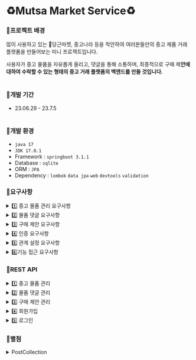 
# ♻️Mutsa Market Service♻️

### 📌프로젝트 배경
많이 사용하고 있는 🥕당근마켓, 중고나라 등을 착안하여 여러분들만의 중고 제품 거래 플랫폼을 만들어보는 미니 프로젝트입니다.

사용자가 중고 물품을 자유롭게 올리고, 댓글을 통해 소통하며, 최종적으로 구매 제**안에 대하여 수락할 수 있는 형태의 중고 거래 플랫폼의 백엔드를 만들 것입니다.**<br><br>

### 📌개발 기간

- 23.06.29 - 23.7.5
  <br><br>

### 📌개발 환경

- `java 17`
- `JDK 17.0.1`
- Framework : `springboot 3.1.1`
- Database : `sqlite`
- ORM : `JPA`
- Dependency : `lombok` `data jpa` `web` `devtools` `validation`

### 📌요구사항
<details>
<summary>1️⃣ 중고 물품 관리 요구사항</summary>
<div markdown="1">

1. 누구든지 중고 거래를 목적으로 물품에 대한 정보를 등록할 수 있다. 
    1. 이때 반드시 포함되어야 하는 내용은 ****************************************************************************제목, 설명, 최소 가격, 작성자****************************************************************************이다.
    2. 또한 사용자가 물품을 등록할 때, 비밀번호 항목을 추가해서 등록한다.
    3. 최초로 물품이 등록될 때, 중고 물품의 상태는 **판매중** 상태가 된다.
2. 등록된 물품 정보는 누구든지 열람할 수 있다. 
    1. 페이지 단위 조회가 가능하다.
    2. 전체 조회, 단일 조회 모두 가능하다.
3. 등록된 물품 정보는 수정이 가능하다. 
    1. 이때, 물품이 등록될 때 추가한 비밀번호를 첨부해야 한다.
4. 등록된 물품 정보에 이미지를 첨부할 수 있다.
    1. 이때, 물품이 등록될 때 추가한 비밀번호를 첨부해야 한다.
    2. 이미지를 관리하는 방법은 자율이다.
5. 등록된 물품 정보는 삭제가 가능하다. 
    1. 이때, 물품이 등록될 때 추가한 비밀번호를 첨부해야 한다.

</div>
</details>

<details>
<summary>2️⃣ 물품 댓글 요구사항</summary>
<div markdown="1">

1. 등록된 물품에 대한 질문을 위하여 댓글을 등록할 수 있다. 
    1. 이때 반드시 포함되어야 하는 내용은 **대상 물품, 댓글 내용, 작성자**이다.
    2. 또한 댓글을 등록할 때, 비밀번호 항목을 추가해서 등록한다.
2. 등록된 댓글은 누구든지 열람할 수 있다. 
    1. 페이지 단위 조회가 가능하다.
3. 등록된 댓글은 수정이 가능하다. 
    1. 이때, 댓글이 등록될 때 추가한 비밀번호를 첨부해야 한다.
4. 등록된 댓글은 삭제가 가능하다. 
    1. 이때, 댓글이 등록될 때 추가한 비밀번호를 첨부해야 한다.
5. 댓글에는 초기에 비워져 있는 **답글** 항목이 존재한다. 
    1. 만약 댓글이 등록된 대상 물품을 등록한 사람일 경우, 물품을 등록할 때 사용한 비밀번호를 첨부할 경우 답글 항목을 수정할 수 있다.
    2. 답글은 댓글에 포함된 공개 정보이다.

</div>
</details>
       
<details>
<summary>  3️⃣ 구매 제안 요구사항</summary>
<div markdown="1">

1. 등록된 물품에 대하여 구매 제안을 등록할 수 있다. 
    1. 이때 반드시 포함되어야 하는 내용은 **대상 물품, 제안 가격, 작성자**이다.
    2. 또한 구매 제안을 등록할 때, 비밀번호 항목을 추가해서 등록한다.
    3. 구매 제안이 등록될 때, 제안의 상태는 **제안** 상태가 된다.
2. 구매 제안은 대상 물품의 주인과 등록한 사용자만 조회할 수 있다.
    1. 대상 물품의 주인은, 대상 물품을 등록할 때 사용한 **작성자와 비밀번호**를 첨부해야 한다. 이때 물품에 등록된 모든 구매 제안이 확인 가능하다. 페이지 기능을 지원한다.
    2. 등록한 사용자는, 조회를 위해서 자신이 사용한 **작성자와 비밀번호**를 첨부해야 한다. 이때 자신이 등록한 구매 제안만 확인이 가능하다. 페이지 기능을 지원한다.
3. 등록된 제안은 수정이 가능하다. 
    1. 이때, 제안이 등록될때 추가한 **작성자와 비밀번호**를 첨부해야 한다.
4. 등록된 제안은 삭제가 가능하다. 
    1. 이때, 제안이 등록될때 추가한 **작성자와 비밀번호**를 첨부해야 한다.
5. 대상 물품의 주인은 구매 제안을 수락할 수 있다. 
    1. 이를 위해서 제안의 대상 물품을 등록할 때 사용한 **작성자와 비밀번호**를 첨부해야 한다.
    2. 이때 구매 제안의 상태는 **수락**이 된다.
6. 대상 물품의 주인은 구매 제안을 거절할 수 있다. 
    1. 이를 위해서 제안의 대상 물품을 등록할 때 사용한 **작성자와 비밀번호**를 첨부해야 한다.
    2. 이때 구매 제안의 상태는 **거절**이 ****된다.
7. 구매 제안을 등록한 사용자는, 자신이 등록한 제안이 수락 상태일 경우, 구매 확정을 할 수 있다. 
    1. 이를 위해서 제안을 등록할 때 사용한 **작성자와 비밀번호**를 첨부해야 한다.
    2. 이때 구매 제안의 상태는 **확정** 상태가 된다.
    3. 구매 제안이 확정될 경우, 대상 물품의 상태는 **판매 완료**가 된다.
    4. 구매 제안이 확정될 경우, 확정되지 않은 다른 구매 제안의 상태는 모두 **거절**이 된다.

</div>
</details>

<details>
<summary>  4️⃣ 인증 요구사항</summary>
<div markdown="1">

1. 사용자는 **회원가입**을 진행할 수 있다.
    - 회원가입에 필요한 정보는 아이디와 비밀번호가 필수이다.
    - 부수적으로 전화번호, 이메일, 주소 정보를 기입할 수 있다.
    - 이에 필요한 사용자 Entity는 직접 작성하도록 한다.
    
2. **아이디 비밀번호**를 통해 로그인을 할 수 있어야 한다.
    
    
3. 아이디 비밀번호를 통해 로그인에 성공하면, **JWT가 발급**된다. 이 JWT를 소유하고 있을 경우 **인증**이 필요한 서비스에 접근이 가능해 진다.
    - 인증이 필요한 서비스는 추후(미션 후반부) 정의한다.
    
4. JWT를 받은 서비스는 **사용자가 누구인지** 사용자 **Entity를 기준**으로 정확하게 판단할 수 있어야 한다.

</div>
</details>

<details>
<summary>  5️⃣ 관계 설정 요구사항</summary>
<div markdown="1">
  
1. 아이디와 비밀번호를 필요로 했던 테이블들은 실제 사용자 Record에 대응되도록 ERD를 수정하자.
    - ERD 수정과 함께 해당 정보를 적당히 표현할 수 있도록 Entity를 재작성하자.
    - 그리고 ORM의 기능을 충실히 사용할 수 있도록 어노테이션을 활용한다.
    
2. 다른 작성한 Entity도 변경을 진행한다.
    - 서로 참조하고 있는 테이블 관계가 있다면, 해당 사항이 표현될 수 있도록 Entity를 재작성한다.


</div>
</details>

<details>
<summary>  6️⃣기능 접근 요구사항</summary>
<div markdown="1">
1. 본래 “누구든지 열람할 수 있다”의 기능 목록은 사용자가 **인증하지 않은 상태**에서 사용할 수 있도록 한다.<br>
    - 등록된 물품 정보는 누구든지 열람할 수 있다.
    - 등록된 댓글은 누구든지 열람할 수 있다.
    - 기타 기능들
    
2. 작성자와 비밀번호를 포함하는 데이터는 **인증된 사용자만 사용**할 수 있도록 한다.<br>
    - 이때 해당하는 기능에 포함되는 아이디 비밀번호 정보는, 1일차에 새로 작성한 사용자 Entity와의 관계로 대체한다.
        - 물품 정보 등록 → 물품 정보와 사용자 관계 설정
        - 댓글 등록 → 댓글과 사용자 관계 설정
        - 기타 등등
    - 누구든지 중고 거래를 목적으로 물품에 대한 정보를 등록할 수 있다.
    - 등록된 물품에 대한 질문을 위하여 댓글을 등록할 수 있다.
    - 등록된 물품에 대하여 구매 제안을 등록할 수 있다.
    - 기타 기능들


</div>
</details>

### 📌REST API
<details>
<summary>1️⃣ 중고 물품 관리</summary>
<div markdown="1">
  
**물품 단일 조회**<br>
GET /items/{id}<br>
controller : read()<br>
service : readItem()
  
**물품 전체 조회**<br>
GET /items <br>
controller : readAll()<br>
service : readItemAll()

**물품 페이지 단위 조회**<br>
GET /items/page?page=0&limit=5<br>
controller : readPage()<br>
service : readItemPaged()

**물품 등록**<br>
POST /items<br>
controller : create()<br>
service : createItem()

**물품 정보 수정**<br>
PUT /items/{id}<br>
controller : update()<br>
service :updateItem()

**물품 삭제**<br>
DELETE /items/{id}<br>
controller : delete()<br>
service :deleteItem()

**물품 이미지 등록**(미완성)<br>
PUT /items/{id}/image<br>
controller : uploadImage()<br>
service : updateItemImage()

</div>
</details>
       
<details>
<summary>2️⃣ 물품 댓글 관리</summary>
<div markdown="1">

**해당 물품의 댓글 전체 조회**<br>
GET /items/{itemId}/comments/readAll<br>
controller : readAll()<br>
service : readCommentAll()

**댓글 등록**<br>
POST /items/{itemId}/comments<br>
controller : create()<br>
service : createComment()

**댓글 삭제**<br>
DELETE /items/{itemId}/comments/{commentId}<br>
controller : delete()<br>
service : deleteComment()

**댓글 수정**<br>
PUT /items/{itemId}/comments/{commentId}<br>
controller : update()<br>
service : updateComment()

**댓글의 답글 등록**<br>
PUT /items/{itemId}/comments/{commentId}/reply<br>
controller : updateCommentReply()<br>
service : updateCommentReply()

</div>
</details>

<details>
<summary>3️⃣ 구매 제안 관리</summary>
<div markdown="1">

**구매 제안 등록**<br>
POST /items/{itemId}/proposals<br>
controller : createProposal<br>
service : createProposal

**구매 제안 전체보기**(요구사항에 없으나 조회를 위해 추가함)<br>
GET /items/{itemId}/proposals/page<br>
controller : readPageAll<br>
service : readPropAll

(미완성)**구매 제안 조회** (물품 작성자와 구매 제안 당사자만 조회 가능)<br>
GET /items/{itemId}/proposals?writer=작성자&password=비밀번호<br>
controller : readPage<br>
service : readProp<br>
구매 제안 당사자의 제안들은 조회가 가능하나, 해당 물품의 주인의 정보를 입력하면 에러가 난다.

**구매 제안 수정**<br>
PUT /items/{itemId}/proposals/{proposalId}<br>
controller : updateProposal<br>
service : updateProposal

**제안 상태 변경**(물품 주인이 함)<br>
PUT /items/{itemId}/proposals/{proposalId}/status<br>
controller : updateProposalStatus<br>
service : updateProposalStatus

**구매 확정**(제안자가 함)<br>
PUT /items/{itemId}/proposals/{proposalId}/status-confirmed<br>
controller : updateProposalConfirmed<br>
service : updateProposalConfirmed

**제안 삭제**<br>
DELETE /items/{itemId}/proposals/{proposalId}<br>
controller : deleteProposal<br>
service : deleteProposal

</div>
</details>

<details>
<summary> 4️⃣ 회원가입 </summary>
<div markdown="1">

**회원가입**<br>
POST /users/register

</div>
</details>

<details>
<summary> 5️⃣ 로그인 </summary>
<div markdown="1">

**JWT토큰 발급(로그인)**<br>
POST token/issue

</div>
</details>

### 📌별첨
<details>
<summary> PostCollection </summary>
<div markdown="1">

** postCollection directory **<br>
(mini project) maket-comment.postman_collection.json<br>
(mini project) market-item.postman_collection.json<br>
(mini project) market-proposal.postman_collection.json<br>
(project1).postman_collection.json

</div>
</details>
